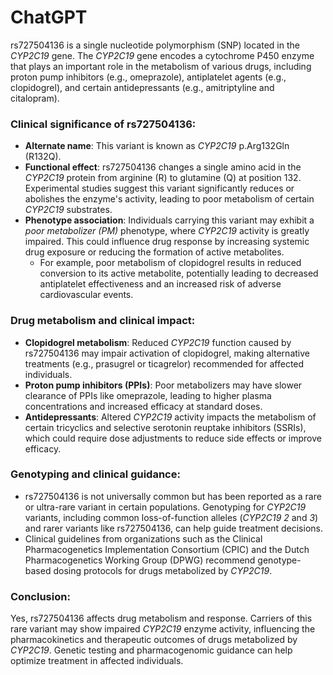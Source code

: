# ChatGPT

rs727504136 is a single nucleotide polymorphism (SNP) located in the *CYP2C19* gene. The *CYP2C19* gene encodes a cytochrome P450 enzyme that plays an important role in the metabolism of various drugs, including proton pump inhibitors (e.g., omeprazole), antiplatelet agents (e.g., clopidogrel), and certain antidepressants (e.g., amitriptyline and citalopram).

### Clinical significance of rs727504136:
- **Alternate name**: This variant is known as *CYP2C19* p.Arg132Gln (R132Q).
- **Functional effect**: rs727504136 changes a single amino acid in the *CYP2C19* protein from arginine (R) to glutamine (Q) at position 132. Experimental studies suggest this variant significantly reduces or abolishes the enzyme's activity, leading to poor metabolism of certain *CYP2C19* substrates.
- **Phenotype association**: Individuals carrying this variant may exhibit a *poor metabolizer (PM)* phenotype, where *CYP2C19* activity is greatly impaired. This could influence drug response by increasing systemic drug exposure or reducing the formation of active metabolites.
  - For example, poor metabolism of clopidogrel results in reduced conversion to its active metabolite, potentially leading to decreased antiplatelet effectiveness and an increased risk of adverse cardiovascular events.
  
### Drug metabolism and clinical impact:
- **Clopidogrel metabolism**: Reduced *CYP2C19* function caused by rs727504136 may impair activation of clopidogrel, making alternative treatments (e.g., prasugrel or ticagrelor) recommended for affected individuals.
- **Proton pump inhibitors (PPIs)**: Poor metabolizers may have slower clearance of PPIs like omeprazole, leading to higher plasma concentrations and increased efficacy at standard doses.
- **Antidepressants**: Altered *CYP2C19* activity impacts the metabolism of certain tricyclics and selective serotonin reuptake inhibitors (SSRIs), which could require dose adjustments to reduce side effects or improve efficacy.

### Genotyping and clinical guidance:
- rs727504136 is not universally common but has been reported as a rare or ultra-rare variant in certain populations. Genotyping for *CYP2C19* variants, including common loss-of-function alleles (*CYP2C19* *2* and *3*) and rarer variants like rs727504136, can help guide treatment decisions. 
- Clinical guidelines from organizations such as the Clinical Pharmacogenetics Implementation Consortium (CPIC) and the Dutch Pharmacogenetics Working Group (DPWG) recommend genotype-based dosing protocols for drugs metabolized by *CYP2C19*.

### Conclusion:
Yes, rs727504136 affects drug metabolism and response. Carriers of this rare variant may show impaired *CYP2C19* enzyme activity, influencing the pharmacokinetics and therapeutic outcomes of drugs metabolized by *CYP2C19*. Genetic testing and pharmacogenomic guidance can help optimize treatment in affected individuals.